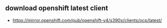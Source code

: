 ## download openshift latest client
- https://mirror.openshift.com/pub/openshift-v4/s390x/clients/ocp/latest/
